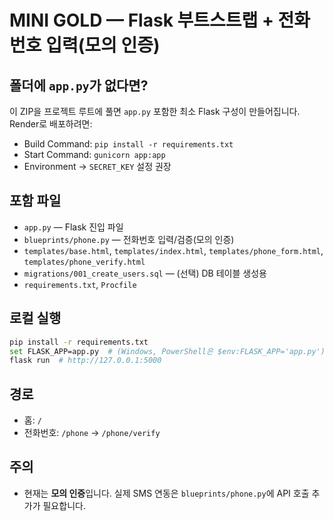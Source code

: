 # MINI GOLD — Flask 부트스트랩 + 전화번호 입력(모의 인증)

## 폴더에 `app.py`가 없다면?
이 ZIP을 프로젝트 루트에 풀면 `app.py` 포함한 최소 Flask 구성이 만들어집니다.
Render로 배포하려면:
- Build Command: `pip install -r requirements.txt`
- Start Command: `gunicorn app:app`
- Environment -> `SECRET_KEY` 설정 권장

## 포함 파일
- `app.py` — Flask 진입 파일
- `blueprints/phone.py` — 전화번호 입력/검증(모의 인증)
- `templates/base.html`, `templates/index.html`, `templates/phone_form.html`, `templates/phone_verify.html`
- `migrations/001_create_users.sql` — (선택) DB 테이블 생성용
- `requirements.txt`, `Procfile`

## 로컬 실행
```bash
pip install -r requirements.txt
set FLASK_APP=app.py  # (Windows, PowerShell은 $env:FLASK_APP='app.py')
flask run  # http://127.0.0.1:5000
```

## 경로
- 홈: `/`
- 전화번호: `/phone` → `/phone/verify`

## 주의
- 현재는 **모의 인증**입니다. 실제 SMS 연동은 `blueprints/phone.py`에 API 호출 추가가 필요합니다.